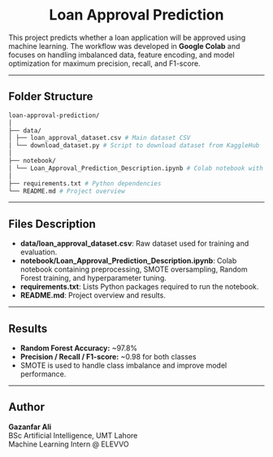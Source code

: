 <div align="center">
  
# Loan Approval Prediction

</div>

This project predicts whether a loan application will be approved using machine learning. The workflow was developed in **Google Colab** and focuses on handling imbalanced data, feature encoding, and model optimization for maximum precision, recall, and F1-score.

---

## Folder Structure
```BASH
loan-approval-prediction/
│
├── data/
│ ├── loan_approval_dataset.csv # Main dataset CSV
│ └── download_dataset.py # Script to download dataset from KaggleHub
│
├── notebook/
│ └── Loan_Approval_Prediction_Description.ipynb # Colab notebook with analysis
│
├── requirements.txt # Python dependencies
└── README.md # Project overview
```

---

## Files Description

- **data/loan_approval_dataset.csv**: Raw dataset used for training and evaluation.  
- **notebook/Loan_Approval_Prediction_Description.ipynb**: Colab notebook containing preprocessing, SMOTE oversampling, Random Forest training, and hyperparameter tuning.  
- **requirements.txt**: Lists Python packages required to run the notebook.  
- **README.md**: Project overview and results.

---

## Results

- **Random Forest Accuracy:** ~97.8%  
- **Precision / Recall / F1-score:** ~0.98 for both classes  
- SMOTE is used to handle class imbalance and improve model performance.

---

## Author
**Gazanfar Ali**  
BSc Artificial Intelligence, UMT Lahore  
Machine Learning Intern @ ELEVVO  
